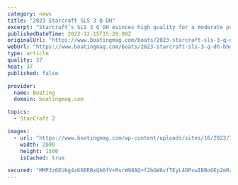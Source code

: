 ```yaml
---
category: news
title: "2023 Starcraft SLS 3 Q DH"
excerpt: "Starcraft’s SLS 3 Q DH evinces high quality for a moderate price. Our test boat featured Yamaha’s 250 SHO four-stroke, a high-performance outboard that delivered a 47 mph top speed and shot us from zero to 30 mph in a leopard-quick 5.3 seconds."
publishedDateTime: 2022-12-15T15:28:00Z
originalUrl: "https://www.boatingmag.com/boats/2023-starcraft-sls-3-q-dh-bbg/"
webUrl: "https://www.boatingmag.com/boats/2023-starcraft-sls-3-q-dh-bbg/"
type: article
quality: 37
heat: 37
published: false

provider:
  name: Boating
  domain: boatingmag.com

topics:
  - StarCraft 2

images:
  - url: "https://www.boatingmag.com/wp-content/uploads/sites/16/2022/12/BTGBG23-RUN-Starcraft-SLS-3-Q-DH-03-edit.jpg"
    width: 2000
    height: 1500
    isCached: true

secured: "MMPJz6EUkg4zK6ERBxQb0fV+RsrW98AQ+f2bGW8vfTEyL4DPxwIBBoOEp2mRrIETtr7zNIfauRlRzhTte1EJV8+1hefE/GKPIwupNHwpci47Y+rz8ObTC11jLdbzO9CvtcPDPy2vOc9q8doM8ENd+oRWC11RN1LJDL3ZrejBPoK1Iezx2YK0TFnPuaKkfgqCifeHgwN5pKBz/TLMQZomppxUnGxgld2eeHrUKdBEY20yl7VmSIYgk5AEWNl8K9+Jw6D/+Mh8ar3QdCVhcN2QZfkEnI74JucdvZsntS8d10kwrO3tKporcNHQB6OTbJG7wNFTaQQwAbYs4wUtlc0F+jq/bXf+uolRYCJIJhWFkKc=;XvfyDfyJnDtwSFg3hAsSqQ=="
---
```


